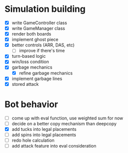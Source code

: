 # Simulation building

- [x] write GameController class
- [x] write GameManager class
- [x] render both boards
- [x] implement ghost piece
- [x] better controls (ARR, DAS, etc)
  - [ ] improve if there's time
- [x] turn-based logic
- [x] win/loss condition
- [x] garbage mechanics
  - [x] refine garbage mechanics
- [x] implement garbage lines
- [x] stored attack

# Bot behavior

- [ ] come up with eval function, use weighted sum for now
- [ ] decide on a better copy mechanism than deepcopy
- [x] add tucks into legal placements
- [ ] add spins into legal placements
- [ ] redo hole calculation
- [ ] add attack feature into eval consideration